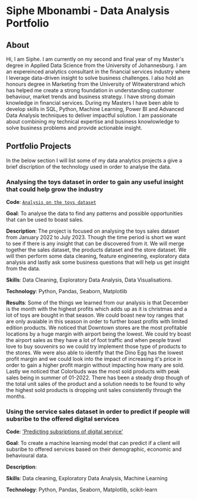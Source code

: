 # Siphe Mbonambi - Data Analysis Portfolio
## About
Hi, I am Siphe. I am currently on my second and final year of my Master's degree in Applied Data Science from the University of Johannesburg. I am an expereinced analytics consultant in the financial services industry where I leverage data-driven insight to solve business challenges. I also hold an honours degree in Marketing from the University of Witwaterstrand which has helped me create a strong foundation in understanding customer behaviour, market trends and business strategy. I have strong domain knowledge in financial services. During my Masters I have been able to develop skills in SQL, Python, Machine Learning, Power BI and Advanced Data Analysis techniques to deliver impactful solution. I am passionate about combining my technical expertise and business knowlowledge to solve business problems and provide actionable insight.

## Portfolio Projects
In the below section I will list some of my data analytics projects a give a brief discription of the technology used in order to analyse the data.

### Analysing the toys dataset in order to gain any useful insight that could help grow the industry

**Code**: [`Analysis on the toys dataset`](https://github.com/Siphe1/Siphes_portfolio/blob/main/Toys_Sales_Project_.ipynb)

**Goal**: To analyse the data to find any patterns and possible opportunities that can be used to boast sales.

**Description**: The project is focused on analysing the toys sales dataset from January 2022 to July 2023. Though the time period is short we want to see if there is any insight that can be discovered from it. We will merge together the sales dataset, the products dataset and the store dataset. We will then perform some data cleaning, feature engineering, exploratory data analysis and lastly ask some business questions that will help us get insight from the data.

**Skills**: Data Cleaning, Exploratory Data Analysis, Data Visualisations.

**Technology**: Python, Pandas, Seaborn, Matplotlib

**Results**: Some of the things we learned from our analysis is that December is the month with the highest profits which adds up as it is christmas and a lot of toys are bought in that season. We could boast new toy ranges that are only avaiable in this season in order to further boast profits with limited edition products.
We noticed that Downtown stores are the most profitable locations by a huge margin with airport being the lowest. We could try boast the airport sales as they have a lot of foot traffic and when people travel love to buy souvenirs so we could try implement those type of products to the stores. We were also able to identify that the Dino Egg has the lowest profit margin and we could look into the impact of increasing it's price in order to gain a higher profit margin without impacting how many are sold. Lastly we noticed that Colorbuds was the most sold products with peak sales being in summer of 01-2022. There has been a steady drop though of the total unit sales of the product and a solution needs to be found to why the highest sold products is dropping unit sales consistently through the months.



### Using the service sales dataset in order to predict if people will subsribe to the offered digital services 

**Code**: ['Predicting subsriptions of digital service'](https://github.com/Siphe1/Siphes_portfolio/blob/main/Subscription%20Prediction%20Project.ipynb)

**Goal**: To create a machine learning model that can predict if a client will subsribe to offered services based on their demographic, economic and behavioural data.

**Description**: 

**Skills**: Data cleaning, Exploratory Data Analysis, Machine Learning

**Technology**: Python, Pandas, Seaborn, Matplotlib, scikit-learn
